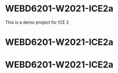 # WEBD6201-W2021-ICE2a

This is a demo project for ICE 2
# WEBD6201-W2021-ICE2a
# WEBD6201-W2021-ICE2a
